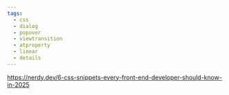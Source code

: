 ```yaml
---
tags:
  - css
  - dialog
  - popover
  - viewtransition
  - atproperty
  - linear
  - details
---
```

https://nerdy.dev/6-css-snippets-every-front-end-developer-should-know-in-2025

